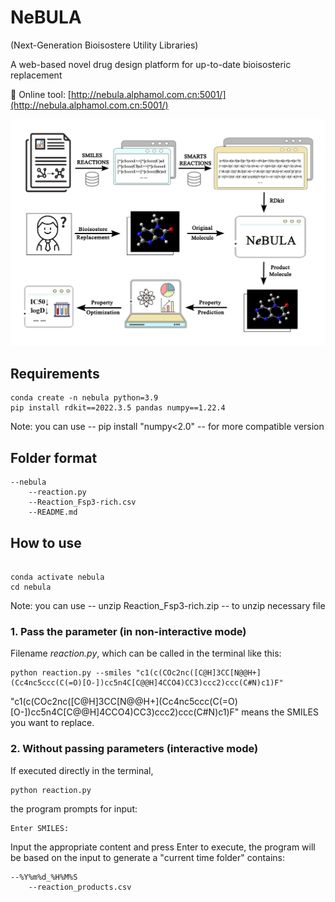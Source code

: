 # NeBULA

(Next-Generation Bioisostere Utility Libraries)

A web-based novel drug design platform for up-to-date bioisosteric replacement

🔗 Online tool: [http://nebula.alphamol.com.cn:5001/](http://nebula.alphamol.com.cn:5001/)

![image](https://github.com/xinh03/NeBULA/blob/main/Figure_github.png)

<h2>Requirements</h2>
<pre><code>conda create -n nebula python=3.9
pip install rdkit==2022.3.5 pandas numpy==1.22.4</code></pre>
<p>Note: you can use -- pip install "numpy<2.0" -- for more compatible version</p>

<h2>Folder format</h2>
<pre><code>--nebula
    --reaction.py
    --Reaction_Fsp3-rich.csv
    --README.md</code></pre>

<h2>How to use</h2>
<pre><code>
conda activate nebula
cd nebula
</code></pre>
<p>Note: you can use -- unzip Reaction_Fsp3-rich.zip -- to unzip necessary file</p>

<h3>1. Pass the parameter (in non-interactive mode)</h3>
<p>Filename <em>reaction.py</em>, which can be called in the terminal like this:</p>
<pre><code>python reaction.py --smiles "c1(c(COc2nc([C@H]3CC[N@@H+](Cc4nc5ccc(C(=O)[O-])cc5n4C[C@@H]4CCO4)CC3)ccc2)ccc(C#N)c1)F"</code></pre>
<p>"c1(c(COc2nc([C@H]3CC[N@@H+](Cc4nc5ccc(C(=O)[O-])cc5n4C[C@@H]4CCO4)CC3)ccc2)ccc(C#N)c1)F" means the SMILES you want to replace.</p>

<h3>2. Without passing parameters (interactive mode)</h3>
<p>If executed directly in the terminal,</p>
<pre><code>python reaction.py</code></pre>
<p>the program prompts for input:</p>
<pre><code>Enter SMILES:</code></pre>
<p>Input the appropriate content and press Enter to execute, the program will be based on the input to generate a "current time folder" contains: </p>
<pre><code>--%Y%m%d_%H%M%S
    --reaction_products.csv</code></pre>

